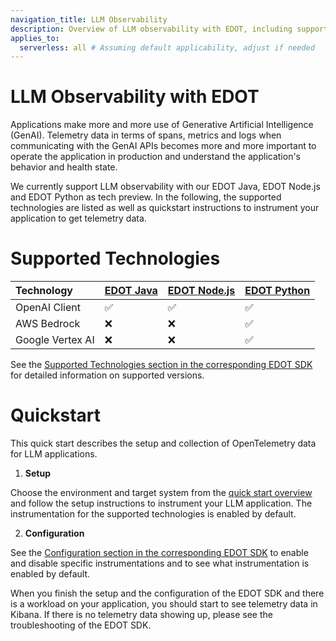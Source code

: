 ```yaml
---
navigation_title: LLM Observability
description: Overview of LLM observability with EDOT, including supported technologies and quickstart instructions.
applies_to:
  serverless: all # Assuming default applicability, adjust if needed
---
```

# LLM Observability with EDOT

Applications make more and more use of Generative Artificial Intelligence (GenAI). Telemetry data in terms of spans, metrics and logs when communicating with the GenAI APIs becomes more and more important to operate the application in production and understand the application's behavior and health state.

We currently support LLM observability with our EDOT Java, EDOT Node.js and EDOT Python as tech preview. In the following, the supported technologies are listed as well as quickstart instructions to instrument your application to get telemetry data.

# Supported Technologies

| Technology | [EDOT Java](../../edot-sdks/java/supported-technologies.html#llm-instrumentations) | [EDOT Node.js](../../edot-sdks/nodejs/supported-technologies.html#llm-instrumentations) | [EDOT Python](../../edot-sdks/python/supported-technologies.html#llm-instrumentations) |
|:-----------|:----------|:-------------|:------------|
| OpenAI Client | ✅ | ✅ | ✅ |
| AWS Bedrock | ❌ | ❌ | ✅ |
| Google Vertex AI | ❌ | ❌ | ✅ |

See the [Supported Technologies section in the corresponding EDOT SDK](../../edot-sdks/index.md) for detailed information on supported versions.

# Quickstart

This quick start describes the setup and collection of OpenTelemetry data for LLM applications.

1. **Setup**

Choose the environment and target system from the [quick start overview](../../quickstart/index.md) and follow the setup instructions to instrument your LLM application. The instrumentation for the supported technologies is enabled by default.

2. **Configuration**

See the [Configuration section in the corresponding EDOT SDK](../../edot-sdks/index.md) to enable and disable specific instrumentations and to see what instrumentation is enabled by default.

When you finish the setup and the configuration of the EDOT SDK and there is a workload on your application, you should start to see telemetry data in Kibana. If there is no telemetry data showing up, please see the troubleshooting of the EDOT SDK.

